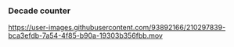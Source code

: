 ### Decade counter

https://user-images.githubusercontent.com/93892166/210297839-bca3efdb-7a54-4f85-b90a-19303b356fbb.mov

